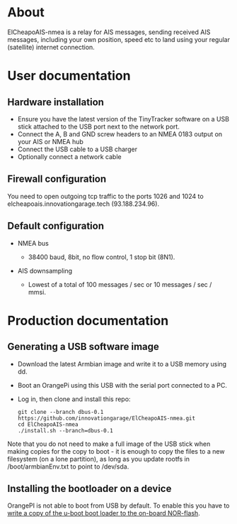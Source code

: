 # About

ElCheapoAIS-nmea is a relay for AIS messages, sending received AIS messages, including your own position, speed etc
to land using your regular (satellite) internet connection.

# User documentation
## Hardware installation

* Ensure you have the latest version of the TinyTracker software on a USB stick attached to the USB port next to the network port.
* Connect the A, B and GND screw headers to an NMEA 0183 output on your AIS or NMEA hub
* Connect the USB cable to a USB charger
* Optionally connect a network cable

## Firewall configuration

You need to open outgoing tcp traffic to the ports 1026 and 1024 to elcheapoais.innovationgarage.tech (93.188.234.96).

## Default configuration

* NMEA bus
  * 38400 baud, 8bit, no flow control, 1 stop bit (8N1).

* AIS downsampling
  * Lowest of a total of 100 messages / sec or 10 messages / sec / mmsi.

# Production documentation
## Generating a USB software image

* Download the latest Armbian image and write it to a USB memory using dd.
* Boot an OrangePi using this USB with the serial port connected to a PC.
* Log in, then clone and install this repo:


    ```
    git clone --branch dbus-0.1 https://github.com/innovationgarage/ElCheapoAIS-nmea.git
    cd ElCheapoAIS-nmea
    ./install.sh --branch=dbus-0.1
    ```
    
Note that you do not need to make a full image of the USB stick when making copies for the copy to boot - it is enough to copy the files to a new filesystem (on a lone partition), as long as you update rootfs in /boot/armbianEnv.txt to point to /dev/sda.

## Installing the bootloader on a device
OrangePI is not able to boot from USB by default. To enable this you have to [write a copy of the u-boot boot loader to the on-board NOR-flash](https://forum.armbian.com/topic/8111-orange-pi-zero-plus-spi-nor-flash-anyone-know-how-to-configure-for-booting/?tab=comments#comment-64373).
